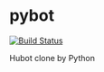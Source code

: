 # pybot

[![Build Status](https://travis-ci.org/byforce/pybot.svg?branch=master)](https://travis-ci.org/byforce/pybot)

Hubot clone by Python
